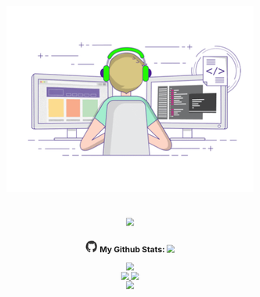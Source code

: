 <p align="center">
  <a href="https://www.matrixtheone.ga/">
    <img src="Link-Start.gif" />
  </a>
</p>

<h1 align="center">
  <a href="https://git.io/typing-svg">
    <img
      src="https://readme-typing-svg.demolab.com?font=Fira+Code&pause=1000&center=true&width=512&lines=Welcome+to+the+Real+World!"
    />
  </a>
</h1>

<h3 align="center">
  <img src="Github.gif" width="25" />
  <span> My Github Stats: </span>
  <img src="https://profile-counter.glitch.me/Matrix-The-One/count.svg" />
</h3>

<p align="center">
  <a href="https://github.com/DenverCoder1/github-readme-streak-stats">
    <img
      src="https://streak-stats.demolab.com?user=Matrix-The-One&theme=tokyonight&mode=weekly&hide_border=true"
      width="60%"
    />
  </a>
  <br />
  <a href="https://github.com/anuraghazra/github-readme-stats">
    <img
      src="https://github-readme-stats.vercel.app/api?username=Matrix-The-One&count_private=true&theme=tokyonight&show_icons=true"
      width="40%"
    />
  </a>
  <a href="https://github.com/anuraghazra/github-readme-stats">
    <img
      src="https://github-readme-stats.vercel.app/api/top-langs/?username=Matrix-The-One&count_private=true&theme=tokyonight&layout=compact&hide=html"
      width="40%"
    />
  </a>
  <br />
  <a href="https://github.com/Ashutosh00710/github-readme-activity-graph">
    <img
      src="https://github-readme-activity-graph.cyclic.app/graph?username=Matrix-The-One&theme=tokyo-night&hide_border=true&radius=8"
    />
  </a>
</p>
